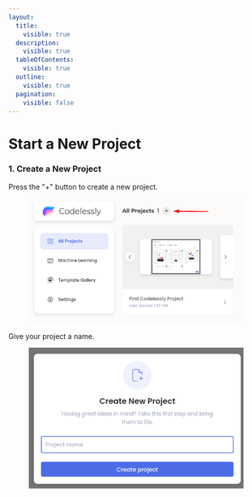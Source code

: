 ```yaml
---
layout:
  title:
    visible: true
  description:
    visible: true
  tableOfContents:
    visible: true
  outline:
    visible: true
  pagination:
    visible: false
---
```


# Start a New Project

### **1. Create a New Project**

Press the "+" button to create a new project.

<figure><img src="../.gitbook/assets/snap_screen_20230721013843.png" alt=""><figcaption></figcaption></figure>

Give your project a name.

<figure><img src="../.gitbook/assets/snap_screen_20230721014057.png" alt=""><figcaption></figcaption></figure>

